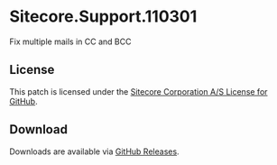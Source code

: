 # Sitecore.Support.110301
Fix multiple mails in CC and BCC

## License  
This patch is licensed under the [Sitecore Corporation A/S License for GitHub](https://github.com/sitecoresupport/Sitecore.Support.110301/blob/master/LICENSE).  

## Download  
Downloads are available via [GitHub Releases](https://github.com/sitecoresupport/Sitecore.Support.110301/releases).  

